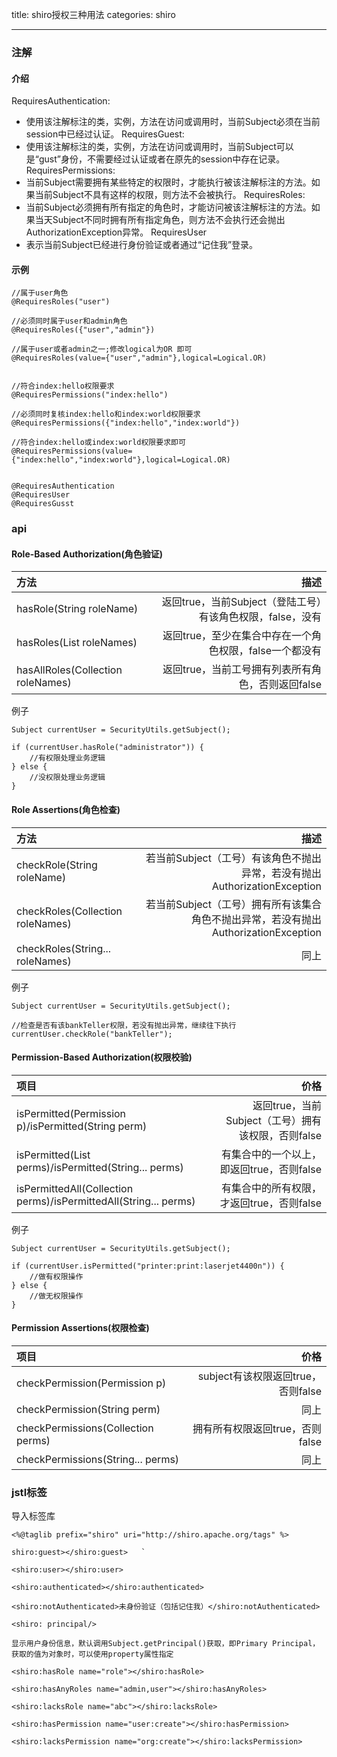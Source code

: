title: shiro授权三种用法
categories: shiro

---

### 注解

#### 介绍

RequiresAuthentication:
- 使用该注解标注的类，实例，方法在访问或调用时，当前Subject必须在当前session中已经过认证。
RequiresGuest:
- 使用该注解标注的类，实例，方法在访问或调用时，当前Subject可以是“gust”身份，不需要经过认证或者在原先的session中存在记录。
RequiresPermissions:
- 当前Subject需要拥有某些特定的权限时，才能执行被该注解标注的方法。如果当前Subject不具有这样的权限，则方法不会被执行。
RequiresRoles:
- 当前Subject必须拥有所有指定的角色时，才能访问被该注解标注的方法。如果当天Subject不同时拥有所有指定角色，则方法不会执行还会抛出AuthorizationException异常。
RequiresUser
- 表示当前Subject已经进行身份验证或者通过“记住我”登录。

#### 示例

```
//属于user角色
@RequiresRoles("user")

//必须同时属于user和admin角色
@RequiresRoles({"user","admin"})

//属于user或者admin之一;修改logical为OR 即可
@RequiresRoles(value={"user","admin"},logical=Logical.OR)


//符合index:hello权限要求
@RequiresPermissions("index:hello")

//必须同时复核index:hello和index:world权限要求
@RequiresPermissions({"index:hello","index:world"})

//符合index:hello或index:world权限要求即可
@RequiresPermissions(value={"index:hello","index:world"},logical=Logical.OR)


@RequiresAuthentication
@RequiresUser
@RequiresGusst
```

### api

#### Role-Based Authorization(角色验证)

|方法|描述|
|:---|---:|
|hasRole(String roleName)|返回true，当前Subject（登陆工号）有该角色权限，false，没有|
|hasRoles(List<String> roleNames)|返回true，至少在集合中存在一个角色权限，false一个都没有|
|hasAllRoles(Collection<String> roleNames)|返回true，当前工号拥有列表所有角色，否则返回false|

例子
```
Subject currentUser = SecurityUtils.getSubject();

if (currentUser.hasRole("administrator")) {
    //有权限处理业务逻辑
} else {
    //没权限处理业务逻辑
}
```

#### Role Assertions(角色检查)

|方法|描述|
|:---|---:|
|checkRole(String roleName)|若当前Subject（工号）有该角色不抛出异常，若没有抛出AuthorizationException|
|checkRoles(Collection<String> roleNames)|若当前Subject（工号）拥有所有该集合角色不抛出异常，若没有抛出AuthorizationException|
|checkRoles(String... roleNames)|同上|

例子
```
Subject currentUser = SecurityUtils.getSubject();

//检查是否有该bankTeller权限，若没有抛出异常，继续往下执行
currentUser.checkRole("bankTeller");
```

#### Permission-Based Authorization(权限校验)

|项目|价格|
|:-|-:|
|isPermitted(Permission p)/isPermitted(String perm)|返回true，当前Subject（工号）拥有该权限，否则false|
|isPermitted(List<Permission> perms)/isPermitted(String... perms)|有集合中的一个以上，即返回true，否则false|
|isPermittedAll(Collection<Permission> perms)/isPermittedAll(String... perms)|有集合中的所有权限，才返回true，否则false|

例子

```
Subject currentUser = SecurityUtils.getSubject();

if (currentUser.isPermitted("printer:print:laserjet4400n")) {
    //做有权限操作
} else {
    //做无权限操作
}

```

#### Permission Assertions(权限检查)

项目|价格|
:-|-:|
checkPermission(Permission p)|subject有该权限返回true，否则false| 
checkPermission(String perm)|同上|
checkPermissions(Collection<Permission> perms)|拥有所有权限返回true，否则false | 
checkPermissions(String... perms)|同上|

### jstl标签

导入标签库

```
<%@taglib prefix="shiro" uri="http://shiro.apache.org/tags" %>

shiro:guest></shiro:guest>   `

<shiro:user></shiro:user>

<shiro:authenticated></shiro:authenticated>

<shiro:notAuthenticated>未身份验证（包括记住我）</shiro:notAuthenticated>

<shiro: principal/>

显示用户身份信息，默认调用Subject.getPrincipal()获取，即Primary Principal，获取的值为对象时，可以使用property属性指定

<shiro:hasRole name="role"></shiro:hasRole>

<shiro:hasAnyRoles name="admin,user"></shiro:hasAnyRoles>

<shiro:lacksRole name="abc"></shiro:lacksRole>

<shiro:hasPermission name="user:create"></shiro:hasPermission>

<shiro:lacksPermission name="org:create"></shiro:lacksPermission>      
```